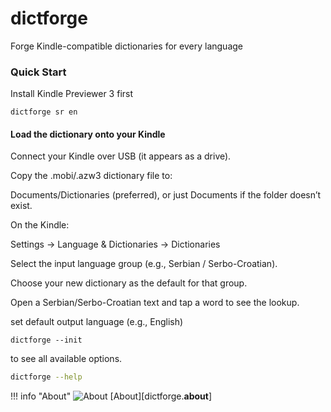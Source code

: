 # dictforge

Forge Kindle-compatible dictionaries for every language


### Quick Start

Install Kindle Previewer 3 first

```
dictforge sr en
```

#### Load the dictionary onto your Kindle

Connect your Kindle over USB (it appears as a drive).

Copy the .mobi/.azw3 dictionary file to:

Documents/Dictionaries (preferred), or just Documents if the folder doesn’t exist.

On the Kindle:

Settings → Language & Dictionaries → Dictionaries

Select the input language group (e.g., Serbian / Serbo-Croatian).

Choose your new dictionary as the default for that group.

Open a Serbian/Serbo-Croatian text and tap a word to see the lookup.

set default output language (e.g., English)
```
dictforge --init
```

to see all available options.

```bash
dictforge --help
```


!!! info "About"
    ![About](images/about.jpg)
    [About][dictforge.__about__]
